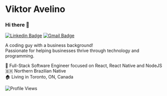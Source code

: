 # Viktor Avelino

### Hi there 👋

[![Linkedin Badge](https://img.shields.io/badge/-Vitkor%20Avelino-blue?style=flat-square&logo=Linkedin&logoColor=white&link=https://www.linkedin.com/in/viktoravelino/)](https://www.linkedin.com/in/viktoravelino/)
[![Gmail Badge](https://img.shields.io/badge/-viktor.avelino@gmail.com-blue?style=flat-square&logo=Gmail&logoColor=white&link=mailto:viktor.avelino@gmail.com)](mailto:viktor.avelino@gmail.com)

A coding guy with a business background! 
<br>
Passionate for helping businesses thrive through technology and programming.

:school: Full-Stack Software Engineer focused on React, React Native and NodeJS <br>
:brazil: Northern Brazilian Native <br>
:house: Living in Toronto, ON, Canada

![Profile Views](http://estruyf-github.azurewebsites.net/api/VisitorHit?user=viktoravelino&repo=viktoravelino&countColor=%23388bfd&style=flat)
<!-- About me:
- 
- 💬 You can ask me anything [here](https://github.com/viktoravelino/viktoravelino/issues).
<br/>
<div align="center">
<img height="180em" src="https://github-readme-stats.vercel.app/api?username=viktoravelino&show_icons=true&theme=dark&include_all_commits=true&count_private=true"/>
<img height="180em" src="https://github-readme-stats.vercel.app/api/top-langs/?username=viktoravelino&layout=compact&langs_count=16&theme=dark"/>
</div>

<div style="display: inline_block"><br>
  <img align="center" alt="Viktor-Js" height="30" width="40" src="https://raw.githubusercontent.com/devicons/devicon/master/icons/javascript/javascript-plain.svg">
  <img align="center" alt="Viktor-Ts" height="30" width="40" src="https://raw.githubusercontent.com/devicons/devicon/master/icons/typescript/typescript-plain.svg">
  <img align="center" alt="Viktor-React" height="30" width="40" src="https://raw.githubusercontent.com/devicons/devicon/master/icons/react/react-original.svg">
  <img align="center" alt="Viktor-HTML" height="30" width="40" src="https://raw.githubusercontent.com/devicons/devicon/master/icons/html5/html5-original.svg">
  <img align="center" alt="Viktor-CSS" height="30" width="40" src="https://raw.githubusercontent.com/devicons/devicon/master/icons/css3/css3-original.svg">
  <img align="center" alt="Viktor-Git" src="https://user-images.githubusercontent.com/35739995/122655117-7c577180-d126-11eb-9b30-3591b1252bb5.png">
</div>
<br/>
<div>

![Profile Views](http://estruyf-github.azurewebsites.net/api/VisitorHit?user=viktoravelino&repo=viktoravelino&countColorcountColor)
</div> -->
<!--
**viktoravelino/viktoravelino** is a ✨ _special_ ✨ repository because its `README.md` (this file) appears on your GitHub profile.

Here are some ideas to get you started:

- 🔭 I’m currently working on ...
- 🌱 I’m currently learning ...
- 👯 I’m looking to collaborate on ...
- 🤔 I’m looking for help with ...
- 💬 Ask me about ...
- 📫 How to reach me: ...
- 😄 Pronouns: ...
- ⚡ Fun fact: ...
-->
